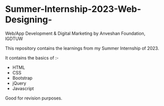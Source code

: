 # Summer-Internship-2023-Web-Designing-
Web/App Development &amp; Digital Marketing by Anveshan Foundation, IGDTUW

This repository contains the learnings from my Summer Internship of 2023.

It contains the basics of :-
- HTML
- CSS
- Bootstrap
- jQuery
- Javascript

Good for revision purposes.
